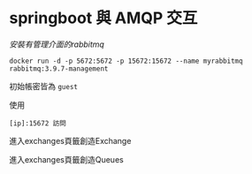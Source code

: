 # springboot 與 AMQP 交互

*安裝有管理介面的rabbitmq*

```
docker run -d -p 5672:5672 -p 15672:15672 --name myrabbitmq rabbitmq:3.9.7-management
```

初始帳密皆為 ```guest```

使用
```
[ip]:15672 訪問
```

進入exchanges頁籤創造Exchange

進入exchanges頁籤創造Queues





